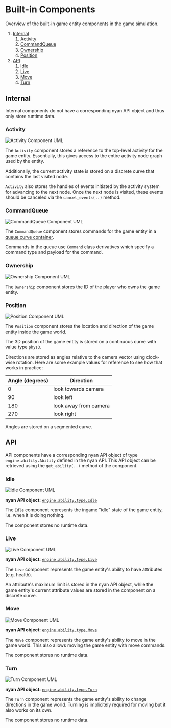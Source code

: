 # Built-in Components

Overview of the built-in game entity components in the game simulation.

1. [Internal](#internal)
   1. [Activity](#activity)
   2. [CommandQueue](#commandqueue)
   3. [Ownership](#ownership)
   4. [Position](#position)
2. [API](#api)
   1. [Idle](#idle)
   2. [Live](#live)
   3. [Move](#move)
   4. [Turn](#turn)


## Internal

Internal components do not have a corresponding nyan API object and thus only
store runtime data.

### Activity

![Activity Component UML](images/component_activity_uml.svg)

The `Activity` component stores a reference to the top-level activity for the
game entity. Essentially, this gives access to the entire activity node graph
used by the entity.

Additionally, the current activity state is stored on a discrete curve that
contains the last visited node.

`Activity` also stores the handles of events initiated by the activity system
for advancing to the next node. Once the next node is visited, these events
should be canceled via the `cancel_events(..)` method.


### CommandQueue

![CommandQueue Component UML](images/component_component_activity_uml.svg)

The `CommandQueue` component stores commands for the game entity in a [queue curve container](/doc/code/curves.md#queue).

Commands in the queue use `Command` class derivatives which specify a command type
and payload for the command.


### Ownership

![Ownership Component UML](images/component_ownership_uml.svg)

The `Ownership` component stores the ID of the player who owns the game entity.


### Position

![Position Component UML](images/component_position_uml.svg)

The `Position` component stores the location and direction of the game entity
inside the game world.

The 3D position of the game entity is stored on a continuous curve with value type
`phys3`.

Directions are stored as angles relative to the camera vector using clock-wise
rotation. Here are some example values for reference to see how that works in
practice:

| Angle (degrees) | Direction             |
| --------------- | --------------------- |
| 0               | look towards camera   |
| 90              | look left             |
| 180             | look away from camera |
| 270             | look right            |

Angles are stored on a segmented curve.

## API

API components have a corresponding nyan API object of type `engine.ability.Ability` defined
in the nyan API. This API object can be retrieved using the `get_ability(..)` method of the
component.

### Idle

![Idle Component UML](images/component_idle_uml.svg)

**nyan API object:** [`engine.ability.type.Idle`](/doc/nyan/api_reference/reference_ability.md#abilitytypeidle)

The `Idle` component represents the ingame "idle" state of the game entity, i.e. when
it is doing nothing.

The component stores no runtime data.


### Live

![Live Component UML](images/component_live_uml.svg)

**nyan API object:** [`engine.ability.type.Live`](/doc/nyan/api_reference/reference_ability.md#abilitytypelive)

The `Live` component represents the game entity's ability to have attributes (e.g. health).

An attribute's maximum limit is stored in the nyan API object, while
the game entity's current attribute values are stored in the component
on a discrete curve.


### Move

![Move Component UML](images/component_move_uml.svg)

**nyan API object:** [`engine.ability.type.Move`](/doc/nyan/api_reference/reference_ability.md#abilitytypemove)

The `Move` component represents the game entity's ability to move in the game world.
This also allows moving the game entity with move commands.

The component stores no runtime data.


### Turn

![Turn Component UML](images/component_turn_uml.svg)

**nyan API object:** [`engine.ability.type.Turn`](/doc/nyan/api_reference/reference_ability.md#abilitytypeturn)

The `Turn` component represents the game entity's ability to change directions in the game world.
Turning is implicitely required for moving but it also works on its own.

The component stores no runtime data.
